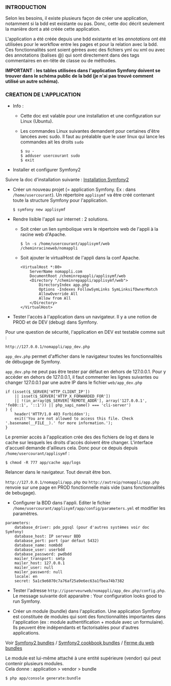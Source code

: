 ### INTRODUCTION

Selon les besoins, il existe plusieurs façon de créer une application, notamment si la bdd est existante ou pas. Donc, cette doc décrit seulement la manière dont a até créée cette application.

L'application a été créée depuis une bdd existante et les *annotations* ont été utilisées pour le workflow entre les pages et pour la relation avec la bdd. Ces fonctionnalités sont soient gérées avec des fichiers yml ou xml ou avec des annotations (balises @) qui sont directement dans des tags commentaires en en-tête de classe ou de méthodes.

**IMPORTANT : les tables utilisées dans l'application Symfony doivent se trouver dans le schéma public de la bdd (je n'ai pas trouvé comment utilisé un autre schéma).**

### CREATION DE L'APPLICATION

- Info : 
    - Cette doc est valable pour une installation et une configuration sur Linux (Ubuntu).
    - Les commandes Linux suivantes demandent pour certaines d'être lancées avec sudo. Il faut au préalable que le user linux qui lance les commandes ait les droits ```sudo```

        ```
        $ su -
        $ adduser usercourant sudo
        $ exit
        ```

- Installer et configurer Symfony2

Suivre la doc d'installation suivante : [Installation Symfony2](http://symfony.com/fr/doc/current/book/installation.html "Titre")

- Créer un nouveau projet (= application Symfony. Ex : dans `/home/usercourant`). Un répertoire `applisymf` va être créé contenant toute la structure Symfony pour l'application.

    ```
    $ symfony new applisymf
    ```
    
- Rendre lisible l'appli sur internet : 2 solutions.
    - Soit créer un lien symbolique vers le répertoire web de l'appli à la racine web d'Apache.
    
        ```
        $ ln -s /home/usercourant/applisymf/web /cheminracineweb/nomappli
        ``` 

    - Soit ajouter le virtualHost de l'appli dans la conf Apache.
    
        ```
        <VirtualHost *:80>
            ServerName nomappli.com
            DocumentRoot /cheminrepappli/applisymf/web
            <Directory "/cheminrepappli/applisymf/web">
                DirectoryIndex app.php
                Options -Indexes FollowSymLinks SymLinksifOwnerMatch
                AllowOverride All
                Allow from All
            </Directory>
        </VirtualHost>
        ```

- Tester l'accès à l'application dans un navigateur. Il y a une notion de PROD et de DEV (debug) dans Symfony.

Pour une question de sécurité, l'application en DEV est testable comme suit :

`http://127.0.0.1/nomappli/app_dev.php`

`app_dev.php` permet d'afficher dans le navigateur toutes les fonctionnalités de débugage de Symfony.

`app_dev.php` ne peut pas être tester par défaut en dehors de 127.0.0.1. Pour y accéder en dehors de 127.0.0.1, il faut commenter les lignes suivantes ou changer 127.0.0.1 par une autre IP dans le fichier `web/app_dev.php`

```
if (isset($_SERVER['HTTP_CLIENT_IP'])
    || isset($_SERVER['HTTP_X_FORWARDED_FOR'])
    || !(in_array(@$_SERVER['REMOTE_ADDR'], array('127.0.0.1', 'fe80::1', '::1')) || php_sapi_name() === 'cli-server')
) {
    header('HTTP/1.0 403 Forbidden');
    exit('You are not allowed to access this file. Check '.basename(__FILE__).' for more information.');
}
```

Le premier accès à l'application crée des des fichiers de log et dans le cache sur lesquels les droits d'accès doivent être changer. L'interface d'accueil demande d'ailleurs cela. Donc pour ce depuis depuis `/home/usercourant/applisymf` :

```
$ chmod -R 777 app/cache app/logs
```

Relancer dans le navigateur. Tout devrait être bon.

`http://127.0.0.1/nomappli/app.php` ou `http://autreip/nomappli/app.php` renvoie sur une page en PROD fonctionnelle mais vide (sans fonctionnalités de bebugage).

- Configurer la BDD dans l'appli. Editer le fichier `/home/usercourant/applisymf/app/config/parameters.yml` et modifier les paramètres.

```
parameters:
    database_driver: pdo_pgsql (pour d'autres systèmes voir doc Symfony)
    database_host: IP serveur BDD
    database_port: port (par défaut 5432)
    database_name: nombdd
    database_user: userbdd
    database_password: pwdbdd
    mailer_transport: smtp
    mailer_host: 127.0.0.1
    mailer_user: null
    mailer_password: null
    locale: en
    secret: 5a1c9e6070c7a76af25a9e6ec63a1fbea74b7382
```

- Tester l'adresse `http://ipserveurweb/nomappli/app_dev.php/config.php`. Le message suivante doit apparaitre : Your configuration looks good to run Symfony.

- Créer un module (bundle) dans l'application. Une application Symfony est constituée de modules qui sont des fonctionnalités importantes dans l'application (ex : module authentification + module avec un formulaire). Ils peuvent être indépendants et factorisables pour d'autres applications.

Voir 
[Symfony2 bundles](http://symfony.com/doc/bundles/) / 
[Symfony2 cookbook bundles](http://symfony.com/fr/doc/current/cookbook/bundles/best_practices.html) / 
[Ferme du web bundles](http://www.lafermeduweb.net/tutorial/symfony2-les-bundles-et-la-structure-des-fichiers-p91.html)

Le module est lui-même attaché à une entité supérieure (vendor) qui peut contenir plusieurs modules.  
Cela donne : application > vendor > bundle

```
$ php app/console generate:bundle
```

